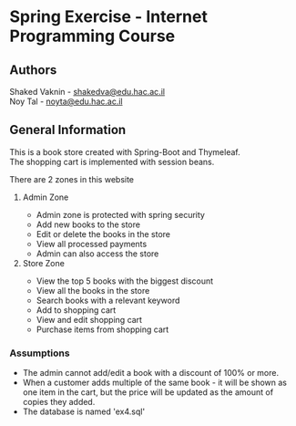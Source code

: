 # Spring Exercise - Internet Programming Course

## Authors

Shaked Vaknin - shakedva@edu.hac.ac.il </br>
Noy Tal - noyta@edu.hac.ac.il

## General Information

This is a book store created with Spring-Boot and Thymeleaf. <br/>
The shopping cart is implemented with session beans. <br/>

There are 2 zones in this website
<ol>
<li>Admin Zone</li>
    <ul>
    <li>Admin zone is protected with spring security</li>
    <li>Add new books to the store</li>
    <li>Edit or delete the books in the store</li>
    <li>View all processed payments</li>
    <li>Admin can also access the store</li>
    </ul>

<li>Store Zone</li>
    <ul>
    <li>View the top 5 books with the biggest discount</li>
    <li>View all the books in the store</li>
    <li>Search books with a relevant keyword</li>
    <li>Add to shopping cart</li>
    <li>View and edit shopping cart</li>
    <li>Purchase items from shopping cart</li>
    </ul>
</ol>

### Assumptions
<ul>
<li>The admin cannot add/edit a book with a discount of 100% or more.</li>
<li>When a customer adds multiple of the same book - it will be shown as one item in the cart, but the price will be
updated as the amount of copies they added.</li>
<li>The database is named 'ex4.sql'</li>
</ul>
